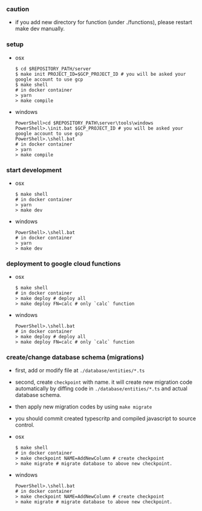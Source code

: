 ### caution
- if you add new directory for function (under ./functions), please restart make dev manually. 

### setup
- osx
  ```
  $ cd $REPOSITORY_PATH/server
  $ make init PROJECT_ID=$GCP_PROJECT_ID # you will be asked your google account to use gcp
  $ make shell
  # in docker container
  > yarn
  > make compile
  ```
- windows
  ```
  PowerShell>cd $REPOSITORY_PATH\server\tools\windows
  PowerShell>.\init.bat $GCP_PROJECT_ID # you will be asked your google account to use gcp
  PowerShell>.\shell.bat
  # in docker container
  > yarn
  > make compile
  ```

### start development
- osx
  ```
  $ make shell
  # in docker container
  > yarn
  > make dev
  ```

- windows
  ```
  PowerShell>.\shell.bat
  # in docker container
  > yarn
  > make dev
  ```

### deployment to google cloud functions
- osx
  ```
  $ make shell
  # in docker container
  > make deploy # deploy all
  > make deploy FN=calc # only `calc` function
  ```

- windows
  ```
  PowerShell>.\shell.bat
  # in docker container
  > make deploy # deploy all
  > make deploy FN=calc # only `calc` function
  ```

### create/change database schema (migrations)
- first, add or modify file at ```./database/entities/*.ts```
- second, create ```checkpoint``` with name. it will create new migration code automatically by diffing code in ```./database/entities/*.ts``` and actual database schema.
- then apply new migration codes by using ```make migrate```
- you should commit created typescritp and compiled javascript to source control.
- osx
  ```
  $ make shell
  # in docker container
  > make checkpoint NAME=AddNewColumn # create checkpoint
  > make migrate # migrate database to above new checkpoint.
  ```

- windows
  ```
  PowerShell>.\shell.bat
  # in docker container
  > make checkpoint NAME=AddNewColumn # create checkpoint
  > make migrate # migrate database to above new checkpoint.
  ```


